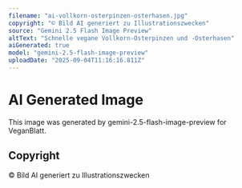```yaml
---
filename: "ai-vollkorn-osterpinzen-osterhasen.jpg"
copyright: "© Bild AI generiert zu Illustrationszwecken"
source: "Gemini 2.5 Flash Image Preview"
altText: "Schnelle vegane Vollkorn-Osterpinzen und -Osterhasen"
aiGenerated: true
model: "gemini-2.5-flash-image-preview"
uploadDate: "2025-09-04T11:16:16.811Z"
---
```


# AI Generated Image

This image was generated by gemini-2.5-flash-image-preview for VeganBlatt.

## Copyright
© Bild AI generiert zu Illustrationszwecken

